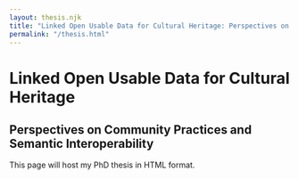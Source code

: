 ```yaml
---
layout: thesis.njk
title: "Linked Open Usable Data for Cultural Heritage: Perspectives on Community Practices and Semantic Interoperability"
permalink: "/thesis.html"
---
```


# Linked Open Usable Data for Cultural Heritage
## Perspectives on Community Practices and Semantic Interoperability

This page will host my PhD thesis in HTML format.





